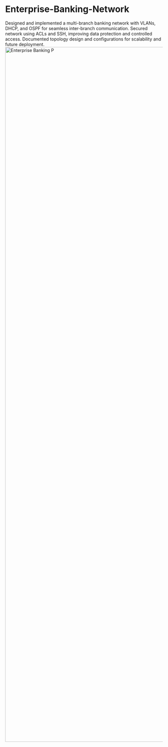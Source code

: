 # Enterprise-Banking-Network
Designed and implemented a multi-branch banking network with VLANs, DHCP, and OSPF for seamless inter-branch communication.  Secured network using ACLs and SSH, improving data protection and controlled access.  Documented topology design and configurations for scalability and future deployment.
<img width="2116" height="2222" alt="Enterprise Banking P" src="https://github.com/user-attachments/assets/d4d419bf-faed-4b38-91a2-dda16433df76" />
